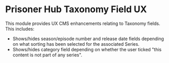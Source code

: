 # Prisoner Hub Taxonomy Field UX

This module provides UX CMS enhancements relating to Taxonomy fields.  This includes:

* Shows/hides season/episode number and release date fields depending on what sorting has been selected for the
  associated Series.
* Shows/hides category field depending on whether the user ticked "this content is not part of any series".
